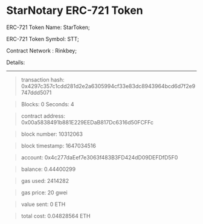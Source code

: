 # StarNotary ERC-721 Token

ERC-721 Token Name:    StarToken;

ERC-721 Token Symbol:  STT;

Contract Network : Rinkbey;

Details:

   ----------------------
   > transaction hash: 0x4297c357c1cdd281d2e2a6305994cf33e83dc8943964bcd6d7f2e9747ddd5071

   > Blocks: 0            Seconds: 4

   > contract address:    0x00a5838491b881E229EEDaB817Dc6316d50FCFFc

   > block number:        10312063

   > block timestamp:     1647034516

   > account:             0x4c277daEef7e3063f483B3FD424dD09DEFDfD5F0

   > balance:             0.44400299

   > gas used:            2414282

   > gas price:           20 gwei

   > value sent:          0 ETH

   > total cost:          0.04828564 ETH
